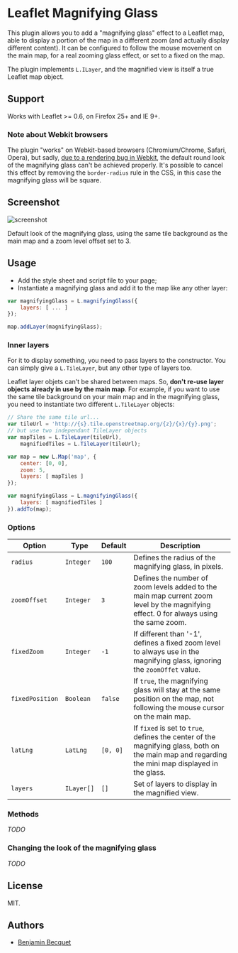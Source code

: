 Leaflet Magnifying Glass
========================

This plugin allows you to add a "magnifying glass" effect to a Leaflet map, able to display a portion of the map in a different zoom (and actually display different content).
It can be configured to follow the mouse movement on the main map, for a real zooming glass effect, or set to a fixed on the map.

The plugin implements `L.ILayer`, and the magnified view is itself a true Leaflet map object.

Support
-------

Works with Leaflet >= 0.6, on Firefox 25+ and IE 9+.

### Note about Webkit browsers

The plugin "works" on Webkit-based browsers (Chromium/Chrome, Safari, Opera), but sadly, [due to a rendering bug in Webkit](https://bugs.webkit.org/show_bug.cgi?id=30475), the default round look of the magnifying glass can't be achieved properly. It's possible to cancel this effect by removing the `border-radius` rule in the CSS, in this case the magnifying glass will be square.

Screenshot
----------
![screenshot](https://raw.github.com/bbecquet/Leaflet.MagnifyingGlass/master/screenshot.png "Default look of the magnifying glass")

Default look of the magnifying glass, using the same tile background as the main map and a zoom level offset set to 3.

Usage
-----

* Add the style sheet and script file to your page;
* Instantiate a magnifying glass and add it to the map like any other layer:

```javascript
var magnifyingGlass = L.magnifyingGlass({
    layers: [ ... ]
});

map.addLayer(magnifyingGlass);
```

### Inner layers 

For it to display something, you need to pass layers to the constructor. You can simply give a `L.TileLayer`, but any other type of layers too. 

Leaflet layer objets can't be shared between maps. So, __don't re-use layer objects already in use by the main map__. For example, if you want to use the same tile background on your main map and in the magnifying glass, you need to instantiate two different `L.TileLayer` objects:

```javascript
// Share the same tile url...
var tileUrl = 'http://{s}.tile.openstreetmap.org/{z}/{x}/{y}.png';
// but use two independant TileLayer objects
var mapTiles = L.TileLayer(tileUrl),
    magnifiedTiles = L.TileLayer(tileUrl);

var map = new L.Map('map', {
    center: [0, 0],
    zoom: 5,
    layers: [ mapTiles ]
});

var magnifyingGlass = L.magnifyingGlass({
    layers: [ magnifiedTiles ]
}).addTo(map);
```

### Options

| Option          |  Type       | Default   | Description |
| ---             | ---         | ---       | --- |
| `radius`        | `Integer`   | `100`     | Defines the radius of the magnifying glass, in pixels. |
| `zoomOffset`    | `Integer`   | `3`       | Defines the number of zoom levels added to the main map current zoom level by the magnifying effect. 0 for always using the same zoom. |
| `fixedZoom`     | `Integer`   | `-1`      | If different than '-1', defines a fixed zoom level to always use in the magnifying glass, ignoring the `zoomOffet` value. |
| `fixedPosition` | `Boolean`   | `false`   | If `true`, the magnifying glass will stay at the same position on the map, not following the mouse cursor on the main map. |
| `latLng`        | `LatLng`    | `[0, 0]`  | If `fixed` is set to `true`, defines the center of the magnifying glass, both on the main map and regarding the mini map displayed in the glass. |
| `layers`        | `ILayer[]`  | `[]`      | Set of layers to display in the magnified view. |

### Methods

_TODO_

### Changing the look of the magnifying glass

_TODO_

License
-------

MIT.

Authors
-------

* [Benjamin Becquet](https://github.com/bbecquet)
